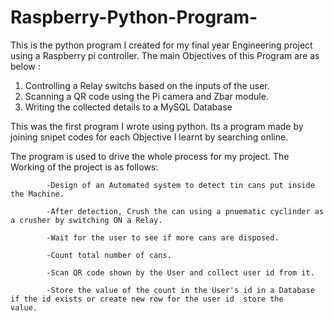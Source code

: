 # Raspberry-Python-Program-
This is the python program I created for my final year Engineering project using a Raspberry pi controller.
The main Objectives of this Program are as below :
1. Controlling a Relay switchs based on the inputs of the user. 
2. Scanning a QR code using the Pi camera and Zbar module.
3. Writing the collected details to a MySQL Database

This was the first program I wrote using python. Its a program made by joining snipet codes for each Objective I learnt by searching online.

The program is used to drive the whole process for my project. The Working of the project is as follows:

            -Design of an Automated system to detect tin cans put inside the Machine.
            
            -After detection, Crush the can using a pnuematic cyclinder as a crusher by switching ON a Relay.
            
            -Wait for the user to see if more cans are disposed.
            
            -Count total number of cans. 
            
            -Scan QR code shown by the User and collect user id from it.
            
            -Store the value of the count in the User's id in a Database if the id exists or create new row for the user id  store the                  value.
